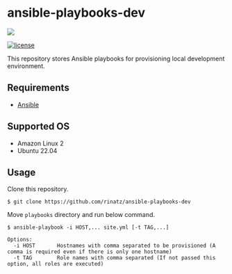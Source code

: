# ansible-playbooks-dev

![](https://cdn.svgporn.com/logos/ansible.svg)

[![license](https://img.shields.io/badge/LICENSE-MIT-blue.svg)](LICENSE)

This repository stores Ansible playbooks for provisioning local development environment.

## Requirements

- [Ansible]

## Supported OS

- Amazon Linux 2
- Ubuntu 22.04

## Usage

Clone this repository.

```shell
$ git clone https://github.com/rinatz/ansible-playbooks-dev
```

Move `playbooks` directory and run below command.

```shell
$ ansible-playbook -i HOST,... site.yml [-t TAG,...]

Options:
  -i HOST       Hostnames with comma separated to be provisioned (A comma is required even if there is only one hostname)
  -t TAG        Role names with comma separated (If not passed this option, all roles are executed)
```

[Ansible]: https://docs.ansible.com/ansible/latest/index.html
